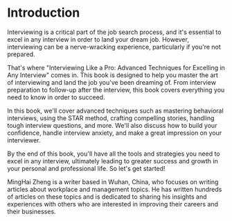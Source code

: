 # Introduction

Interviewing is a critical part of the job search process, and it's essential to excel in any interview in order to land your dream job. However, interviewing can be a nerve-wracking experience, particularly if you're not prepared.

That's where "Interviewing Like a Pro: Advanced Techniques for Excelling in Any Interview" comes in. This book is designed to help you master the art of interviewing and land the job you've been dreaming of. From interview preparation to follow-up after the interview, this book covers everything you need to know in order to succeed.

In this book, we'll cover advanced techniques such as mastering behavioral interviews, using the STAR method, crafting compelling stories, handling tough interview questions, and more. We'll also discuss how to build your confidence, handle interview anxiety, and make a great impression on your interviewer.

By the end of this book, you'll have all the tools and strategies you need to excel in any interview, ultimately leading to greater success and growth in your personal and professional life. So let's get started!

MingHai Zheng is a writer based in Wuhan, China, who focuses on writing articles about workplace and management topics. He has written hundreds of articles on these topics and is dedicated to sharing his insights and experiences with others who are interested in improving their careers and their businesses.
